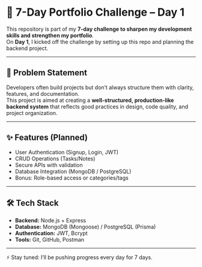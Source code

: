 # 🚀 7-Day Portfolio Challenge – Day 1  

This repository is part of my **7-day challenge to sharpen my development skills and strengthen my portfolio**.  
On **Day 1**, I kicked off the challenge by setting up this repo and planning the backend project.  

---

## 📝 Problem Statement  
Developers often build projects but don’t always structure them with clarity, features, and documentation.  
This project is aimed at creating a **well-structured, production-like backend system** that reflects good practices in design, code quality, and project organization.  

---

## ✨ Features (Planned)  
- User Authentication (Signup, Login, JWT)  
- CRUD Operations (Tasks/Notes)  
- Secure APIs with validation  
- Database Integration (MongoDB / PostgreSQL)  
- Bonus: Role-based access or categories/tags  

---

## 🛠 Tech Stack  
- **Backend:** Node.js + Express  
- **Database:** MongoDB (Mongoose) / PostgreSQL (Prisma)  
- **Authentication:** JWT, Bcrypt  
- **Tools:** Git, GitHub, Postman  

---

⚡ Stay tuned: I’ll be pushing progress every day for 7 days.  
&nbsp;

